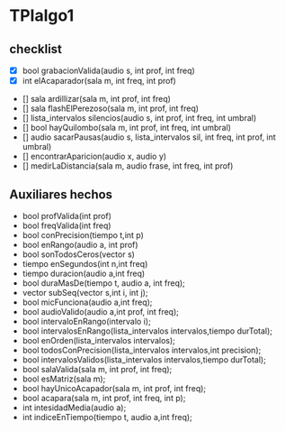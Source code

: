 # TPIalgo1


## checklist

- [X] bool grabacionValida(audio s, int prof, int freq)
- [X] int elAcaparador(sala m, int freq, int prof)
- [] sala ardillizar(sala m, int prof, int freq)
- [] sala flashElPerezoso(sala m, int prof, int freq)
- [] lista_intervalos silencios(audio s, int prof, int freq, int umbral)
- [] bool hayQuilombo(sala m, int prof, int freq, int umbral)
- [] audio sacarPausas(audio s, lista_intervalos sil, int freq, int prof, int umbral)
- [] encontrarAparicion(audio x, audio y)
- [] medirLaDistancia(sala m, audio frase, int freq, int prof)


## Auxiliares hechos

- bool profValida(int prof)
- bool freqValida(int freq)
- bool conPrecision(tiempo t,int p)
- bool enRango(audio a, int prof)
- bool sonTodosCeros(vector<int> s)
- tiempo enSegundos(int n,int freq)
- tiempo duracion(audio a,int freq)
- bool duraMasDe(tiempo t, audio a, int freq);
- vector<int> subSeq(vector<int> s,int i, int j);
- bool micFunciona(audio a,int freq);
- bool audioValido(audio a,int prof, int freq);
- bool intervaloEnRango(intervalo i);
- bool intervalosEnRango(lista_intervalos intervalos,tiempo durTotal);
- bool enOrden(lista_intervalos intervalos);
- bool todosConPrecision(lista_intervalos intervalos,int precision);
- bool intervalosValidos(lista_intervalos intervalos,tiempo durTotal);
- bool salaValida(sala m, int prof, int freq);
- bool esMatriz(sala m);
- bool hayUnicoAcapador(sala m, int prof, int freq);
- bool acapara(sala m, int prof, int freq, int p);
- int intesidadMedia(audio a);
- int indiceEnTiempo(tiempo t, audio a,int freq);
